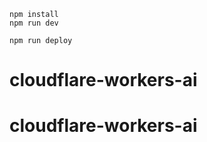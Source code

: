 ```
npm install
npm run dev
```

```
npm run deploy
```
# cloudflare-workers-ai
# cloudflare-workers-ai
